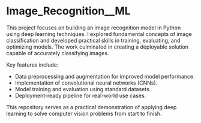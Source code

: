# Image_Recognition__ML
This project focuses on building an image recognition model in Python using deep learning techniques. I explored fundamental concepts of image classification and developed practical skills in training, evaluating, and optimizing models. The work culminated in creating a deployable solution capable of accurately classifying images.

Key features include:

- Data preprocessing and augmentation for improved model performance.
- Implementation of convolutional neural networks (CNNs).
- Model training and evaluation using standard datasets.
- Deployment-ready pipeline for real-world use cases.

This repository serves as a practical demonstration of applying deep learning to solve computer vision problems from start to finish.
